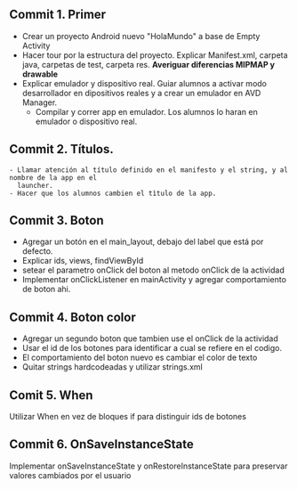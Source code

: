 ## Commit 1. Primer
- Crear un proyecto Android nuevo "HolaMundo" a base de Empty Activity
- Hacer tour por la estructura del proyecto. Explicar Manifest.xml, carpeta java, carpetas de test,
carpeta res.  **Averiguar diferencias MIPMAP y drawable**
- Explicar emulador y dispositivo real. Guiar alumnos a activar modo desarrollador en dipositivos
reales y a crear un emulador en AVD Manager.
  - Compilar y correr app en emulador. Los alumnos lo haran en emulador o dispositivo real.
## Commit 2. Títulos.
    - Llamar atención al título definido en el manifesto y el string, y al nombre de la app en el 
      launcher. 
    - Hacer que los alumnos cambien el tìtulo de la app.
## Commit 3. Boton
- Agregar un botón en el main_layout, debajo del label que está por defecto.
- Explicar ids, views, findViewById
- setear el parametro onClick del boton al metodo onClick de la actividad
- Implementar onClickListener en mainActivity y agregar comportamiento de boton ahi.
## Commit 4. Boton color
- Agregar un segundo boton que tambien use el onClick de la actividad
- Usar el id de los botones para identificar a cual se refiere en el codigo.
- El comportamiento del boton nuevo es cambiar el color de texto
- Quitar strings hardcodeadas y utilizar strings.xml
## Comit 5. When
   Utilizar When en vez de bloques if para distinguir ids de botones
## Commit 6. OnSaveInstanceState
Implementar onSaveInstanceState y onRestoreInstanceState para preservar valores cambiados por el usuario